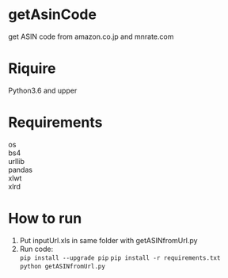 # getAsinCode
get ASIN code from amazon.co.jp and mnrate.com

# Riquire 
Python3.6 and upper

# Requirements
os  
bs4  
urllib  
pandas  
xlwt  
xlrd

# How to run
1. Put inputUrl.xls in same folder with getASINfromUrl.py
2. Run code:  
`pip install --upgrade pip`
`pip install -r requirements.txt`  
`python getASINfromUrl.py`
